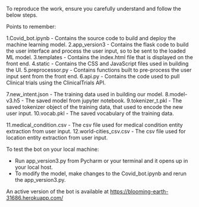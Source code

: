 To reproduce the work, ensure you carefully understand and follow the below steps.

Points to remember:

1.Covid_bot.ipynb -  Contains the source code to build and deploy the machine learning model.
2.app_version3 - Contains the flask code to build the user interface and process the user input, so to be sent to the loaded ML model.
3.templates - Contains the index.html file that is displayed on the front end.
4.static - Contains the CSS and JavaScript files used in building the UI.
5.preprocessor.py - Contains functions built to pre-process the user input sent from the front end.
6.api.py -  Contains the code used to pull Clinical trials using the ClinicalTrials API.

7.new_intent.json - The training data used in building our model.
8.model-v3.h5 - The saved model from jupyter notebook.
9.tokenizer_t.pkl - The saved tokenizer object of the training data, that used to encode the new user input.
10.vocab.pkl - The saved vocabulary of the training data.

11.medical_condition.csv - The csv file used for medical condition entity extraction from user input.
12.world-cities_csv.csv - The csv file used for location entity extraction from user input.


To test the bot on your local machine: 
- Run app_version3.py from Pycharm or your terminal and it opens up in your local host.
- To modify the model, make changes to the Covid_bot.ipynb and rerun the app_version3.py.

An active version of the bot is available at 
https://blooming-earth-31686.herokuapp.com/

